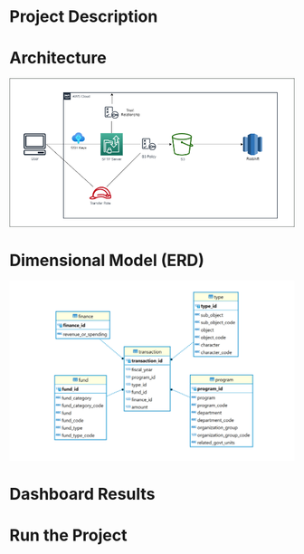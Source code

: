 # Project Description


# Architecture
![architecture](image/architecture.png)

# Dimensional Model (ERD)
![ERD](image/erd.PNG)

# Dashboard Results

# Run the Project

<!---
Challenge: 
- Not sure about the relationship between a column and its corresponding code column. 
- Doubted that it should be a one-to-one relationship but there are columns that clearly have multiple codes identified with it. 
- Sent an email to ask the dataset owner, but still get no reply yet.
- Decided that it should be a many-to-one relationship.

Thought Organization:
- Only need a Transfer Family role attached with a access policy that allows it to call S3 on the user's behalf
- Server host key doesn't actually show changes after being updated with ssh private key (keep in mind!)

ETL Steps:
1 For each column and their corresponding code column:
   1.1 handle null values
   1.2 check many-to-one relationship
   1.3 transform the code column if necessary

-------------------------------------------------------------------------------

Local Step:
1. Generate a SSH key pair (public & private)
2. Scrape the data from official website
3. Configure AWS account on CLI
   3.1 - Store access key on local ./aws folder
4. Fill in the config file
5. Transfer the file to S3 through SFTP (after Boto3 step 4 is completed)
   - SFTP server's endpoint
   - SSH private key

Boto3 Step:
1. Set up an S3 bucket 
2. Create IAM role
   2.1 - Create an IAM policy for services to call S3 on user's behalf
      2.1.1 - Specify the target S3 bucket in the policy
   2.2 - Create a Transfer Family role and attach the policy to it
      2.2.2 - Establish a trust relationship between AWS and Transfer Family
      2.2.1 - Attach managed policies for Transfer Family to work with S3 
3. Set up an SFTP server with Transfer Family
   3.1 - Store data in S3 as domain
   3.2 - Submit the SSH private key content
4. Create a user to attach to the server
   4.1 - Attach the Transfer Family role to the user
   4.2 - Submit the SSH public key content
5. Set up a Redshift cluster
   5.1 - Attach the Redshift role to the cluster
      5.1.1 - Policy for working with S3 bucket 
      5.1.2 - Redshift full access
   5.2 - Create a security group that routes inbound traffic to port 5439
   
Cloud Steps:
1. Set up star schema in the Redshift DW
2. Copy the transformed data from S3 into Redshift 
3. Create report 
   3.1 - Aggregation result
   3.2 - Dashboard for features

--------------------------------------------

Production:
1. Infrastructure (Boto3)
   1.1 - Environment variables
      1.1.1 - AWS account ID
      1.1.2 - Region Name
      1.1.3 - S3 Bucket Name
      1.1.4 - Transfer Family Role Name
      1.1.5 - Transfer Family S3 Policy Name
      1.1.6 - Transfer Family AWS Permission Policies
      1.1.7 - SFTP Server Username
      1.1.8 - Redshift Role Name
      1.1.9 - Redshift S3 Policy Name
      1.1.10 - Redshift Cluster Name
      1.1.11 - Redshift Database Name
      1.1.12 - Redshift Database Username
      1.1.13 - Redshift Database Password
2. Initial Load (boto3)
   2.1 - Create a report schema in Redshift database
   2.2 - Define dimensional tables
      2.2.1 - copy dimensional data from S3 over to Redshift
   2.3 - Define fact table
      2.3.1 - copy fact data from S3 over to Redshift

-----------------------------------------------------------

Clean Up:
1. Delete Redshift Cluster
2. Delete Security Group
3. Delete the Redshift Role
4. Delete the SFTP Server
5. Delete the Transfer Family Role
6. Delete the S3 Policy for Transfer Family
7. Empty and Delete the S3 bucket

-----------------------------------------------
Room for Improvement:
1. Set up Glue catalog to store tables metadata
   1.1 - For incremental loading
   1.2 - For sharing data with other users
2. Set up an identity provider like Otka for better management
--->
